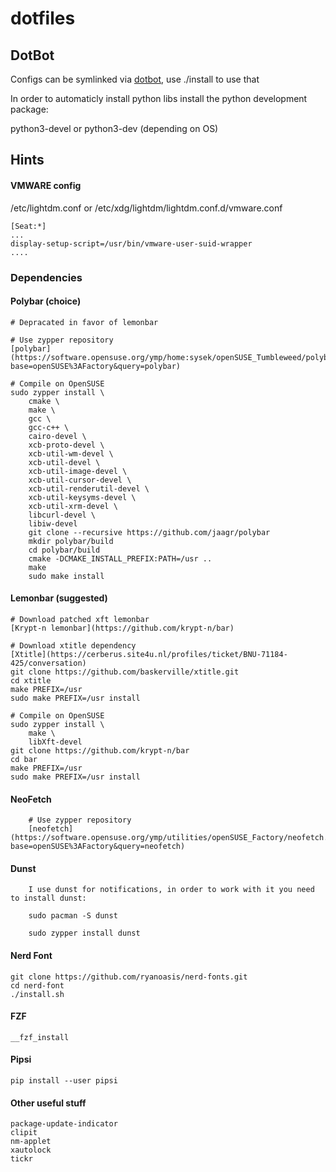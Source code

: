 # dotfiles

## DotBot

  Configs can be symlinked via [dotbot](https://git.io/dotbot), use ./install to use that 

  In order to automaticly install python libs install the python development package:

  python3-devel or python3-dev (depending on OS)

## Hints

#### VMWARE config

/etc/lightdm.conf or /etc/xdg/lightdm/lightdm.conf.d/vmware.conf

	[Seat:*]
	...
	display-setup-script=/usr/bin/vmware-user-suid-wrapper
	....

### Dependencies

#### Polybar (choice)

	# Depracated in favor of lemonbar

	# Use zypper repository
	[polybar](https://software.opensuse.org/ymp/home:sysek/openSUSE_Tumbleweed/polybar.ymp?base=openSUSE%3AFactory&query=polybar)

	# Compile on OpenSUSE
	sudo zypper install \
		cmake \
		make \
		gcc \
		gcc-c++ \
		cairo-devel \
		xcb-proto-devel \
		xcb-util-wm-devel \
		xcb-util-devel \
		xcb-util-image-devel \
		xcb-util-cursor-devel \
		xcb-util-renderutil-devel \
		xcb-util-keysyms-devel \
		xcb-util-xrm-devel \
		libcurl-devel \
		libiw-devel
		git clone --recursive https://github.com/jaagr/polybar
		mkdir polybar/build
		cd polybar/build
		cmake -DCMAKE_INSTALL_PREFIX:PATH=/usr ..
		make
		sudo make install

#### Lemonbar (suggested)

	# Download patched xft lemonbar
	[Krypt-n lemonbar](https://github.com/krypt-n/bar)

	# Download xtitle dependency
	[Xtitle](https://cerberus.site4u.nl/profiles/ticket/BNU-71184-425/conversation)
	git clone https://github.com/baskerville/xtitle.git
	cd xtitle
	make PREFIX=/usr
	sudo make PREFIX=/usr install

	# Compile on OpenSUSE
	sudo zypper install \
		make \
		libXft-devel
	git clone https://github.com/krypt-n/bar
	cd bar
	make PREFIX=/usr
	sudo make PREFIX=/usr install

#### NeoFetch

		# Use zypper repository
		[neofetch](https://software.opensuse.org/ymp/utilities/openSUSE_Factory/neofetch.ymp?base=openSUSE%3AFactory&query=neofetch)

#### Dunst

		I use dunst for notifications, in order to work with it you need to install dunst:

		sudo pacman -S dunst

		sudo zypper install dunst

#### Nerd Font

	git clone https://github.com/ryanoasis/nerd-fonts.git
	cd nerd-font
	./install.sh

#### FZF

	__fzf_install

#### Pipsi

	pip install --user pipsi

#### Other useful stuff

	package-update-indicator
	clipit
	nm-applet
	xautolock
	tickr
